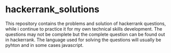 # hackerrank_solutions
This repository contains the problems and solution of hackerrank questions, while i continue to practice it for my own technical skills development.
The questions may not be complete but the complete question can be found out in hackerrank.
The language used for solving the questions will usually be pyhton and in some cases javascript.
